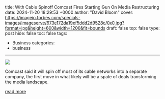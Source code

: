 title: With Cable Spinoff Comcast Fires Starting Gun On Media Restructuring
date: 2024-11-20 18:29:53 +0000
author: "David Bloom"
cover: https://imageio.forbes.com/specials-images/imageserve/673e172da19ef5ddd2d9528c/0x0.jpg?format=jpg&height=600&width=1200&fit=bounds
draft: false
top: false
type: post
hide: false
toc: false
tags:
  - Business
categories:
  - business
---

![](https://imageio.forbes.com/specials-images/imageserve/673e172da19ef5ddd2d9528c/0x0.jpg?format=jpg&height=600&width=1200&fit=bounds)

Comcast said it will spin off most of its cable networks into a separate company, the first move in what likely will be a spate of deals transforming the media landscape.

[read more](https://www.forbes.com/sites/dbloom/2024/11/20/with-cable-spinoff-comcast-fires-starting-gun-on-media-restructuring/)
